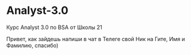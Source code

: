 # Analyst-3.0
Курс Analyst 3.0 по BSA от Школы 21

Привет, как зайдешь напиши в чат в Телеге свой Ник на Гите, Имя и Фамилию, спасибо)
